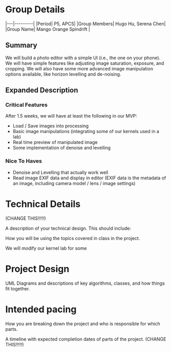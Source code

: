 # Group Details

|---|---------|
|Period| P5, APCS|
|Group Members| Hugo Hu, Serena Chen|
|Group Name| Mango Orange Spindrift |  

## Summary

We will build a photo editor with a simple UI (i.e., the one on your phone). We will have simple features like
adjusting image saturation, exposure, and cropping. We will also have some more advanced image manipulation
options available, like horizon levelling and de-noising.

## Expanded Description

### Critical Features

After 1.5 weeks, we will have at least the following in our MVP:

- Load / Save images into processing
- Basic image manipulations (integrating some of our kernels used in a lab)
- Real time preview of manipulated image
- Some implementation of denoise and levelling

### Nice To Haves

- Denoise and Levelling that actually work well
- Read image EXIF data and display in editor (EXIF data is the metadata of an image, including camera model / lens / image settings)

# Technical Details

(CHANGE THIS!!!!!)

A description of your technical design. This should include:

How you will be using the topics covered in class in the project.

We will modify our kernel lab for some

# Project Design

UML Diagrams and descriptions of key algorithms, classes, and how things fit together.

# Intended pacing

How you are breaking down the project and who is responsible for which parts.

A timeline with expected completion dates of parts of the project. (CHANGE THIS!!!!!)
